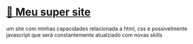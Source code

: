 # <a href="https://viniciusanna.github.io/meu-site/">🔗 Meu super site </a>
um site com minhas capacidades relacionada a html, css e possivelmente javascript que será constantemente atualziado com novas skills
